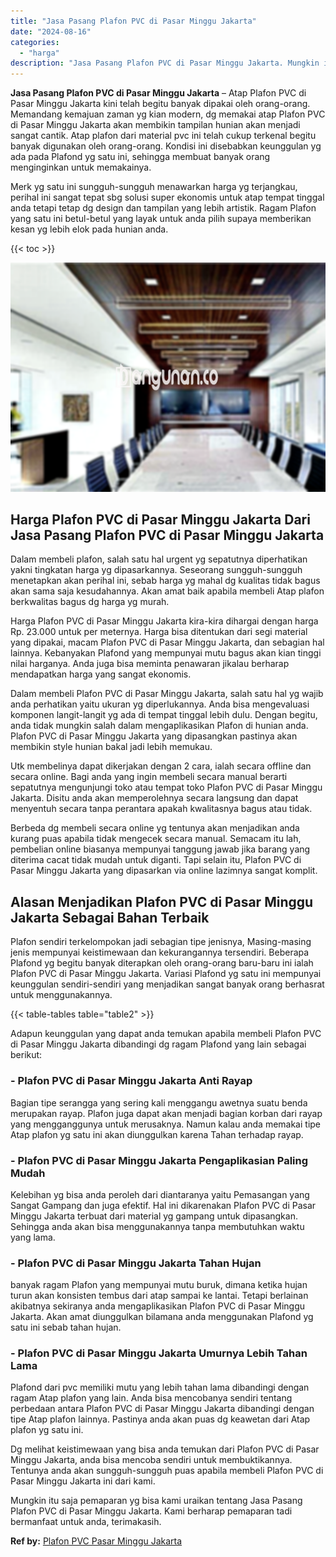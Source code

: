 ```yaml
---
title: "Jasa Pasang Plafon PVC di Pasar Minggu Jakarta"
date: "2024-08-16"
categories: 
  - "harga"
description: "Jasa Pasang Plafon PVC di Pasar Minggu Jakarta. Mungkin itu saja pemaparan yg bisa kami uraikan tentang Jasa Pasang Plafon PVC di Pasar Minggu Jakarta. Kami..."
---
```


**Jasa Pasang Plafon PVC di Pasar Minggu Jakarta** – Atap Plafon PVC di Pasar Minggu Jakarta kini telah begitu banyak dipakai oleh orang-orang. Memandang kemajuan zaman yg kian modern, dg memakai atap Plafon PVC di Pasar Minggu Jakarta akan membikin tampilan hunian akan menjadi sangat cantik. Atap plafon dari material pvc ini telah cukup terkenal begitu banyak digunakan oleh orang-orang. Kondisi ini disebabkan keunggulan yg ada pada Plafond yg satu ini, sehingga membuat banyak orang menginginkan untuk memakainya.

Merk yg satu ini sungguh-sungguh menawarkan harga yg terjangkau, perihal ini sangat tepat sbg solusi super ekonomis untuk atap tempat tinggal anda tetapi tetap dg design dan tampilan yang lebih artistik. Ragam Plafon yang satu ini betul-betul yang layak untuk anda pilih supaya memberikan kesan yg lebih elok pada hunian anda.

{{< toc >}}

![Jasa Pasang Plafon PVC di Pasar Minggu Jakarta](/images/flafond-pvc-murah13.png)

## Harga Plafon PVC di Pasar Minggu Jakarta Dari Jasa Pasang Plafon PVC di Pasar Minggu Jakarta

Dalam membeli plafon, salah satu hal urgent yg sepatutnya diperhatikan yakni tingkatan harga yg dipasarkannya. Seseorang sungguh-sungguh menetapkan akan perihal ini, sebab harga yg mahal dg kualitas tidak bagus akan sama saja kesudahannya. Akan amat baik apabila membeli Atap plafon berkwalitas bagus dg harga yg murah.

Harga Plafon PVC di Pasar Minggu Jakarta kira-kira dihargai dengan harga Rp. 23.000 untuk per meternya. Harga bisa ditentukan dari segi material yang dipakai, macam Plafon PVC di Pasar Minggu Jakarta, dan sebagian hal lainnya. Kebanyakan Plafond yang mempunyai mutu bagus akan kian tinggi nilai harganya. Anda juga bisa meminta penawaran jikalau berharap mendapatkan harga yang sangat ekonomis.

Dalam membeli Plafon PVC di Pasar Minggu Jakarta, salah satu hal yg wajib anda perhatikan yaitu ukuran yg diperlukannya. Anda bisa mengevaluasi komponen langit-langit yg ada di tempat tinggal lebih dulu. Dengan begitu, anda tidak mungkin salah dalam mengaplikasikan Plafon di hunian anda. Plafon PVC di Pasar Minggu Jakarta yang dipasangkan pastinya akan membikin style hunian bakal jadi lebih memukau.

Utk membelinya dapat dikerjakan dengan 2 cara, ialah secara offline dan secara online. Bagi anda yang ingin membeli secara manual berarti sepatutnya mengunjungi toko atau tempat toko Plafon PVC di Pasar Minggu Jakarta. Disitu anda akan memperolehnya secara langsung dan dapat menyentuh secara tanpa perantara apakah kwalitasnya bagus atau tidak.

Berbeda dg membeli secara online yg tentunya akan menjadikan anda kurang puas apabila tidak mengecek secara manual. Semacam itu lah, pembelian online biasanya mempunyai tanggung jawab jika barang yang diterima cacat tidak mudah untuk diganti. Tapi selain itu, Plafon PVC di Pasar Minggu Jakarta yang dipasarkan via online lazimnya sangat komplit.

## Alasan Menjadikan Plafon PVC di Pasar Minggu Jakarta Sebagai Bahan Terbaik

Plafon sendiri terkelompokan jadi sebagian tipe jenisnya, Masing-masing jenis mempunyai keistimewaan dan kekurangannya tersendiri. Beberapa Plafond yg begitu banyak diterapkan oleh orang-orang baru-baru ini ialah Plafon PVC di Pasar Minggu Jakarta. Variasi Plafond yg satu ini mempunyai keunggulan sendiri-sendiri yang menjadikan sangat banyak orang berhasrat untuk menggunakannya.

{{< table-tables table="table2" >}}

Adapun keunggulan yang dapat anda temukan apabila membeli Plafon PVC di Pasar Minggu Jakarta dibandingi dg ragam Plafond yang lain sebagai berikut:

### \- Plafon PVC di Pasar Minggu Jakarta Anti Rayap

Bagian tipe serangga yang sering kali menggangu awetnya suatu benda merupakan rayap. Plafon juga dapat akan menjadi bagian korban dari rayap yang mengganggunya untuk merusaknya. Namun kalau anda memakai tipe Atap plafon yg satu ini akan diunggulkan karena Tahan terhadap rayap.

### \- Plafon PVC di Pasar Minggu Jakarta Pengaplikasian Paling Mudah

Kelebihan yg bisa anda peroleh dari diantaranya yaitu Pemasangan yang Sangat Gampang dan juga efektif. Hal ini dikarenakan Plafon PVC di Pasar Minggu Jakarta terbuat dari material yg gampang untuk dipasangkan. Sehingga anda akan bisa menggunakannya tanpa membutuhkan waktu yang lama.

### \- Plafon PVC di Pasar Minggu Jakarta Tahan Hujan

banyak ragam Plafon yang mempunyai mutu buruk, dimana ketika hujan turun akan konsisten tembus dari atap sampai ke lantai. Tetapi berlainan akibatnya sekiranya anda mengaplikasikan Plafon PVC di Pasar Minggu Jakarta. Akan amat diunggulkan bilamana anda menggunakan Plafond yg satu ini sebab tahan hujan.

### \- Plafon PVC di Pasar Minggu Jakarta Umurnya Lebih Tahan Lama

Plafond dari pvc memiliki mutu yang lebih tahan lama dibandingi dengan ragam Atap plafon yang lain. Anda bisa mencobanya sendiri tentang perbedaan antara Plafon PVC di Pasar Minggu Jakarta dibandingi dengan tipe Atap plafon lainnya. Pastinya anda akan puas dg keawetan dari Atap plafon yg satu ini.

Dg melihat keistimewaan yang bisa anda temukan dari Plafon PVC di Pasar Minggu Jakarta, anda bisa mencoba sendiri untuk membuktikannya. Tentunya anda akan sungguh-sungguh puas apabila membeli Plafon PVC di Pasar Minggu Jakarta ini dari kami.

Mungkin itu saja pemaparan yg bisa kami uraikan tentang Jasa Pasang Plafon PVC di Pasar Minggu Jakarta. Kami berharap pemaparan tadi bermanfaat untuk anda, terimakasih.

**Ref by:** [Plafon PVC Pasar Minggu Jakarta](https://id.wikipedia.org/wiki/Plafon)
